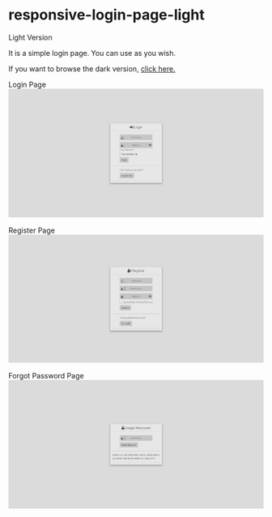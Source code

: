 # responsive-login-page-light
Light Version

It is a simple login page. You can use as you wish.

If you want to browse the dark version, [click here.](https://github.com/ensarakkuzey/responsive-login-page-dark/)


Login Page
![alt text](https://github.com/ensarakkuzey/responsive-login-page-light/blob/master/screenshot/login.png)

Register Page
![alt text](https://github.com/ensarakkuzey/responsive-login-page-light/blob/master/screenshot/register.png)

Forgot Password Page 
![alt text](https://github.com/ensarakkuzey/responsive-login-page-light/blob/master/screenshot/forgot.png)
